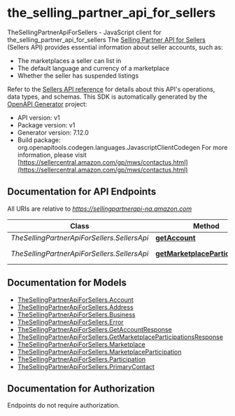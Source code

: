 # the_selling_partner_api_for_sellers

TheSellingPartnerApiForSellers - JavaScript client for the_selling_partner_api_for_sellers
The [Selling Partner API for Sellers](https://developer-docs.amazon.com/sp-api/docs/sellers-api-v1-reference) (Sellers API) provides essential information about seller accounts, such as:

- The marketplaces a seller can list in
- The default language and currency of a marketplace
- Whether the seller has suspended listings

Refer to the [Sellers API reference](https://developer-docs.amazon.com/sp-api/docs/sellers-api-v1-reference) for details about this API's operations, data types, and schemas.
This SDK is automatically generated by the [OpenAPI Generator](https://openapi-generator.tech) project:

- API version: v1
- Package version: v1
- Generator version: 7.12.0
- Build package: org.openapitools.codegen.languages.JavascriptClientCodegen
For more information, please visit [https://sellercentral.amazon.com/gp/mws/contactus.html](https://sellercentral.amazon.com/gp/mws/contactus.html)

## Documentation for API Endpoints

All URIs are relative to *https://sellingpartnerapi-na.amazon.com*

Class | Method | HTTP request | Description
------------ | ------------- | ------------- | -------------
*TheSellingPartnerApiForSellers.SellersApi* | [**getAccount**](docs/SellersApi.md#getAccount) | **GET** /sellers/v1/account | 
*TheSellingPartnerApiForSellers.SellersApi* | [**getMarketplaceParticipations**](docs/SellersApi.md#getMarketplaceParticipations) | **GET** /sellers/v1/marketplaceParticipations | 


## Documentation for Models

 - [TheSellingPartnerApiForSellers.Account](docs/Account.md)
 - [TheSellingPartnerApiForSellers.Address](docs/Address.md)
 - [TheSellingPartnerApiForSellers.Business](docs/Business.md)
 - [TheSellingPartnerApiForSellers.Error](docs/Error.md)
 - [TheSellingPartnerApiForSellers.GetAccountResponse](docs/GetAccountResponse.md)
 - [TheSellingPartnerApiForSellers.GetMarketplaceParticipationsResponse](docs/GetMarketplaceParticipationsResponse.md)
 - [TheSellingPartnerApiForSellers.Marketplace](docs/Marketplace.md)
 - [TheSellingPartnerApiForSellers.MarketplaceParticipation](docs/MarketplaceParticipation.md)
 - [TheSellingPartnerApiForSellers.Participation](docs/Participation.md)
 - [TheSellingPartnerApiForSellers.PrimaryContact](docs/PrimaryContact.md)


## Documentation for Authorization

Endpoints do not require authorization.

